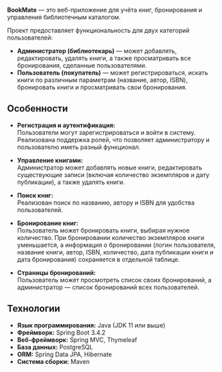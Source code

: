 **BookMate** — это веб-приложение для учёта книг, бронирования и управления библиотечным каталогом.

Проект предоставляет функциональность для двух категорий пользователей:  
- **Администратор (библиотекарь)** — может добавлять, редактировать, удалять книги, а также просматривать все бронирования, сделанные пользователями.  
- **Пользователь (покупатель)** — может регистрироваться, искать книги по различным параметрам (название, автор, ISBN), бронировать книги и просматривать свои бронирования.

## Особенности

- **Регистрация и аутентификация:**  
  Пользователи могут зарегистрироваться и войти в систему. Реализована поддержка ролей, что позволяет администратору и пользователю иметь разный функционал.

- **Управление книгами:**  
  Администратор может добавлять новые книги, редактировать существующие записи (включая количество экземпляров и дату публикации), а также удалять книги.

- **Поиск книг:**  
  Реализован поиск по названию, автору и ISBN для удобства пользователей.

- **Бронирование книг:**  
  Пользователь может бронировать книги, выбирая нужное количество. При бронировании количество экземпляров книги уменьшается, а информация о бронировании (логин пользователя, название книги, автор, ISBN, количество, дата публикации книги и дата бронирования) сохраняется в отдельной таблице.

- **Страницы бронирований:**  
  Пользователь может просмотреть список своих бронирований, а администратор — список бронирований всех пользователей.

## Технологии

- **Язык программирования:** Java (JDK 11 или выше)
- **Фреймворк:** Spring Boot 3.4.2
- **Веб-фреймворк:** Spring MVC, Thymeleaf
- **База данных:** PostgreSQL
- **ORM:** Spring Data JPA, Hibernate
- **Система сборки:** Maven
